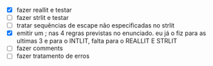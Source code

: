 - [x] fazer reallit e testar
- [ ] fazer strlit e testar
- [ ] tratar sequências de escape não especificadas no strlit
- [x] emitir um ; nas 4 regras previstas no enunciado. eu já o fiz para as ultimas 3 e para o INTLIT, falta para o REALLIT E STRLIT
- [ ] fazer comments
- [ ] fazer tratamento de erros
